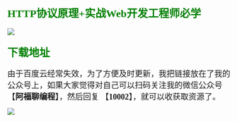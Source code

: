 #### <font face="楷体" color=green size=5 >HTTP协议原理+实战Web开发工程师必学</font>

![](https://cdn.jsdelivr.net/gh/GenuineXiaofuzi/Picture-Manager/images/202204232125751.png)

#### <font face="楷体" color=green size=5 >下载地址</font>

<font face="楷体"  size=4 >由于百度云经常失效，为了方便及时更新，我把链接放在了我的公众号上，如果大家觉得对自己可以扫码关注我的微信公众号【**阿福聊编程**】，然后回复 【**10002**】，就可以收获取资源了。</font>

![](https://cdn.jsdelivr.net/gh/GenuineXiaofuzi/Picture-Manager/images/202204062307206.png)
